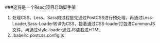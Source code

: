 ###这将是一个React项目启动脚手架
1. 处理CSS、Less、Sass的过程是先通过PostCSS进行预处理，再通过Less-Loader,Sass-Loader转译为CSS，接着通过CSS-loader打包进CommonJS文件，再通过style-loader通过JS装载进HTML
2. .babelrc postcss.config.js